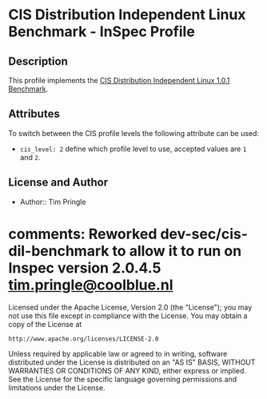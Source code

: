 # CIS Distribution Independent Linux Benchmark - InSpec Profile

## Description
This profile implements the [CIS Distribution Independent Linux 1.0.1 Benchmark](https://www.cisecurity.org/benchmark/distribution_independent_linux/).

## Attributes

To switch between the CIS profile levels the following attribute can be used:

  * `cis_level: 2`
    define which profile level to use, accepted values are `1` and `2`.

## License and Author

* Author::   Tim Pringle
# comments: Reworked dev-sec/cis-dil-benchmark to allow it to run on Inspec version 2.0.4.5 <tim.pringle@coolblue.nl>

Licensed under the Apache License, Version 2.0 (the "License");
you may not use this file except in compliance with the License.
You may obtain a copy of the License at

    http://www.apache.org/licenses/LICENSE-2.0

Unless required by applicable law or agreed to in writing, software
distributed under the License is distributed on an "AS IS" BASIS,
WITHOUT WARRANTIES OR CONDITIONS OF ANY KIND, either express or implied.
See the License for the specific language governing permissions and
limitations under the License.
